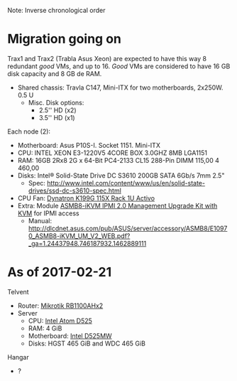 Note: Inverse chronological order

# Migration going on

Trax1 and Trax2 (Trabla Asus Xeon) are expected to have this way 8 redundant _good_ VMs, and up to 16. _Good_ VMs are considered to have 16 GB disk capacity and 8 GB de RAM.
- Shared chassis: Travla C147, Mini-ITX for two motherboards, 2x250W. 0.5 U
    - Misc. Disk options:
        - 2.5'' HD (x2)
        - 3.5'' HD (x1)

Each node (2):

- Motherboard: Asus P10S-I. Socket 1151. Mini-ITX
- CPU: INTEL XEON E3-1220V5 4CORE BOX 3.0GHZ 8MB LGA1151
- RAM: 16GB 2Rx8 2G x 64-Bit PC4-2133 CL15 288-Pin DIMM 115,00 4 460,00
- Disks: Intel® Solid-State Drive DC S3610 200GB SATA 6Gb/s 7mm 2.5"
    - Spec: http://www.intel.com/content/www/us/en/solid-state-drives/ssd-dc-s3610-spec.html
- CPU Fan: [Dynatron K199G 115X Rack 1U Activo](http://www.dynatron-corp.com/?product=k199)
- Extra: Module [ASMB8-iKVM IPMI 2.0 Management Upgrade Kit with KVM](https://www.asus.com/us/Commercial-Servers-Workstations/ASMB7IKVM/) for IPMI access
    - Manual: http://dlcdnet.asus.com/pub/ASUS/server/accessory/ASMB8/E10970_ASMB8-iKVM_UM_V2_WEB.pdf?_ga=1.24437948.746187932.1462889111

# As of 2017-02-21

Telvent
- Router: [Mikrotik RB1100AHx2](https://routerboard.com/RB1100AHx2)
- Server
    - CPU: [Intel Atom D525](https://ark.intel.com/products/49490)
    - RAM: 4 GiB
    - Motherboard: [Intel D525MW](http://ark.intel.com/products/48952/Intel-Desktop-Board-D525MW)
    - Disks: HGST 465 GiB and WDC 465 GiB

Hangar
- ?
